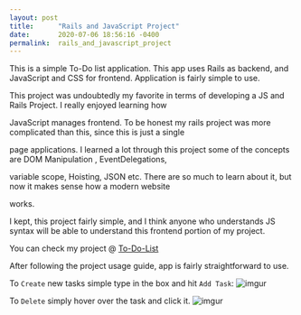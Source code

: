 ```yaml
---
layout: post
title:      "Rails and JavaScript Project"
date:       2020-07-06 18:56:16 -0400
permalink:  rails_and_javascript_project
---
```



This is a simple To-Do list application. This app uses Rails as backend, and JavaScript and CSS for frontend. Application
is fairly simple to use.

This project was undoubtedly my favorite in terms of  developing a JS and Rails Project. I really enjoyed learning how 

JavaScript manages frontend. To be honest my rails project was more complicated than this, since this is just a single

page applications. I learned a lot through this project some of the concepts are DOM Manipulation , EventDelegations, 

variable scope, Hoisting, JSON etc. There are so much to learn about it, but now it makes sense how a modern website 

works.

I kept, this project fairly simple, and I think anyone who understands JS syntax will be able to understand this frontend portion of my project.

You can check my project @ [To-Do-List](https://github.com/hbajwaa/todo_api)

After following the project usage guide, app is fairly straightforward to use.

To `Create` new tasks simple type in the box and hit `Add Task`:
![imgur](https://i.imgur.com/obWLRWM.png)

To `Delete` simply hover over the task and click it.
![imgur](https://i.imgur.com/Nkdzwyd.png)





